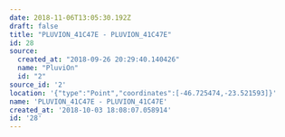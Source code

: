 ```yaml
---
date: 2018-11-06T13:05:30.192Z
draft: false
title: "PLUVION_41C47E - PLUVION_41C47E"
id: 28
source:
  created_at: "2018-09-26 20:29:40.140426"
  name: "PluviOn"
  id: "2"
source_id: '2'
location: '{"type":"Point","coordinates":[-46.725474,-23.521593]}'
name: 'PLUVION_41C47E - PLUVION_41C47E'
created_at: '2018-10-03 18:08:07.058914'
id: '28'
---
```

		